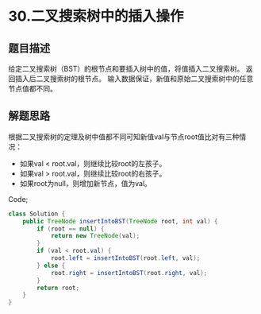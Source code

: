# 30.二叉搜索树中的插入操作

## 题目描述

给定二叉搜索树（BST）的根节点和要插入树中的值，将值插入二叉搜索树。 返回插入后二叉搜索树的根节点。 输入数据保证，新值和原始二叉搜索树中的任意节点值都不同。

## 解题思路

根据二叉搜索树的定理及树中值都不同可知新值val与节点root值比对有三种情况：

* 如果val < root.val，则继续比较root的左孩子。
* 如果val > root.val，则继续比较root的右孩子。
* 如果root为null，则增加新节点，值为val。

Code;

~~~java
class Solution {
    public TreeNode insertIntoBST(TreeNode root, int val) {
        if (root == null) {
            return new TreeNode(val);
        }
        if (val < root.val) {
            root.left = insertIntoBST(root.left, val);
        } else {
            root.right = insertIntoBST(root.right, val);
        }
        return root;
    }
}
~~~

